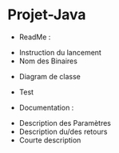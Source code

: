 # Projet-Java
* ReadMe :
- Instruction du lancement
- Nom des Binaires

* Diagram de classe

* Test

* Documentation :
- Description des Paramètres
- Description du/des retours
- Courte description
